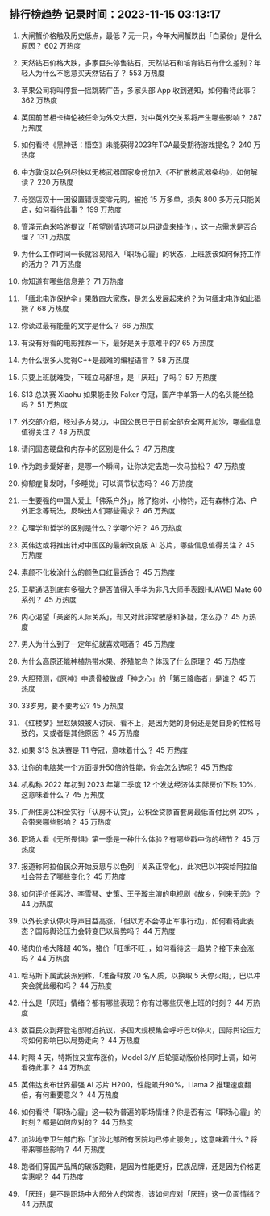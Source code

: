 
## 排行榜趋势 记录时间：2023-11-15 03:13:17
  
  1. 大闸蟹价格触及历史低点，最低 7 元一只，今年大闸蟹跌出「白菜价」是什么原因？ 602 万热度
    
  2. 天然钻石价格大跌，多家巨头停售钻石，天然钻石和培育钻石有什么差别？年轻人为什么不愿意买天然钻石了？ 553 万热度
    
  3. 苹果公司将叫停摇一摇跳转广告，多家头部 App 收到通知，如何看待此事？ 362 万热度
    
  4. 英国前首相卡梅伦被任命为外交大臣，对中英外交关系将产生哪些影响？ 287 万热度
    
  5. 如何看待《黑神话：悟空》未能获得2023年TGA最受期待游戏提名？ 240 万热度
    
  6. 中方敦促以色列尽快以无核武器国家身份加入《不扩散核武器条约》，如何解读？ 220 万热度
    
  7. 母婴店双十一因设置错误变零元购，被抢 15 万多单，损失 800 多万元只能关店，如何看待此事？ 199 万热度
    
  8. 管泽元向米哈游提议「希望剧情选项可以用键盘来操作」，这一点需求是否合理？ 131 万热度
    
  9. 为什么工作时间一长就容易陷入「职场心霾」的状态，上班族该如何保持工作的活力？ 71 万热度
    
  10. 你知道有哪些信息差？ 71 万热度
    
  11. 「缅北电诈保护伞」果敢四大家族，是怎么发展起来的？为何缅北电诈如此猖獗？ 68 万热度
    
  12. 你读过最有能量的文字是什么？ 66 万热度
    
  13. 有没有好看的电影推荐一下，最好是关于意难平的? 65 万热度
    
  14. 为什么很多人觉得C++是最难的编程语言？ 58 万热度
    
  15. 只要上班就难受，下班立马舒坦，是「厌班」了吗？ 57 万热度
    
  16. S13 总决赛 Xiaohu 如果能击败 Faker 夺冠，国产中单第一人的名头能坐稳吗？ 51 万热度
    
  17. 外交部介绍，经过多方努力，中国公民已于日前全部安全离开加沙，哪些信息值得关注？ 48 万热度
    
  18. 请问固态硬盘和内存卡的区别是什么？ 47 万热度
    
  19. 作为跑步爱好者，是哪一个瞬间，让你决定去跑一次马拉松？ 47 万热度
    
  20. 抑郁症复发时，「多睡觉」可以调节状态吗？ 46 万热度
    
  21. 一生要强的中国人爱上「佛系户外」，除了抱树、小物钓，还有森林疗法、户外正念等玩法，反映出人们哪些需求？ 46 万热度
    
  22. 心理学和哲学的区别是什么？学哪个好？ 46 万热度
    
  23. 英伟达或将推出针对中国区的最新改良版 AI 芯片，哪些信息值得关注？ 45 万热度
    
  24. 素颜不化妆涂什么的颜色口红最适合？ 45 万热度
    
  25. 卫星通话到底有多强大？是否值得入手华为非凡大师手表跟HUAWEI Mate 60系列？ 45 万热度
    
  26. 内心渴望「亲密的人际关系」，却又对此非常敏感和多疑，怎么办？ 45 万热度
    
  27. 男人为什么到了一定年纪就喜欢喝酒？ 45 万热度
    
  28. 为什么高原还能种植热带水果、养殖鸵鸟？体现了什么原理？ 45 万热度
    
  29. 大胆预测，《原神》中遗骨被做成「神之心」的「第三降临者」是谁？ 45 万热度
    
  30. 33岁男，要不要考公? 45 万热度
    
  31. 《红楼梦》里赵姨娘被人讨厌、看不上，是因为她的身份还是她自身的性格导致的，又或者是其他原因？ 45 万热度
    
  32. 如果 S13 总决赛是 T1 夺冠，意味着什么？ 45 万热度
    
  33. 让你的电脑某一个方面提升50倍的性能，你会怎么选呢？ 45 万热度
    
  34. 机构称 2022 年初到 2023 年第二季度 12 个发达经济体实际房价下跌 10%，这意味着什么？ 45 万热度
    
  35. 广州住房公积金实行「认房不认贷」，公积金贷款首套房最低首付比例 20% ，会带来哪些影响？ 45 万热度
    
  36. 职场人看《无所畏惧》第一季是一种什么体验？有哪些戳中你的细节？ 45 万热度
    
  37. 报道称阿拉伯民众开始反思与以色列「关系正常化」，此次巴以冲突给阿拉伯社会带去了哪些变化？ 45 万热度
    
  38. 如何评价任素汐、李雪琴、史策、王子璇主演的电视剧《故乡，别来无恙》？ 44 万热度
    
  39. 以外长承认停火呼声日益高涨，「但以方不会停止军事行动」，如何看待此表态？国际舆论压力会转变巴以局势吗？ 44 万热度
    
  40. 猪肉价格大降超 40%，猪价「旺季不旺」，如何看待这一趋势？接下来会涨吗？ 44 万热度
    
  41. 哈马斯下属武装派别称，「准备释放 70 名人质，以换取 5 天停火期」，巴以冲突会就此缓和吗？ 44 万热度
    
  42. 什么是「厌班」情绪？都有哪些表现？你有过哪些厌倦上班的时刻？ 44 万热度
    
  43. 数百民众到拜登宅邸附近抗议，多国大规模集会呼吁巴以停火，国际舆论压力将如何影响巴以局势走向？ 44 万热度
    
  44. 时隔 4 天，特斯拉又宣布涨价，Model 3/Y 后轮驱动版价格同时上调，如何看待此事？ 44 万热度
    
  45. 英伟达发布世界最强 AI 芯片 H200，性能飙升90%，Llama 2 推理速度翻倍，有何重要意义？ 44 万热度
    
  46. 如何看待「职场心霾」这一较为普遍的职场情绪？你是否有过「职场心霾」的时刻？都是如何应对的？ 44 万热度
    
  47. 加沙地带卫生部门称「加沙北部所有医院均已停止服务」，这意味着什么？将带来哪些影响？ 44 万热度
    
  48. 跑者们穿国产品牌的碳板跑鞋，是因为性能更好，民族品牌，还是因为价格更实惠呢？ 44 万热度
    
  49. 「厌班」是不是职场中大部分人的常态，该如何应对「厌班」这一负面情绪？ 44 万热度
    
